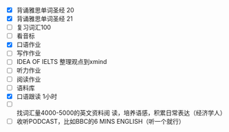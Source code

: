 - [x] 背诵雅思单词圣经 20
- [x] 背诵雅思单词圣经 21
- [ ] 复习词汇100
- [ ] 看音标
- [x] 口语作业
- [ ] 写作作业
- [ ] IDEA OF IELTS 整理观点到xmind
- [ ] 听力作业
- [ ] 阅读作业
- [ ] 语料库
- [x] 口语跟读 1小时
- [ ] 找词汇量4000-5000的英文资料阅
  读，培养语感，积累日常表达（经济学人）
- [ ] 收听PODCAST，比如BBC的6 MINS
  ENGLISH（听一个就行）
